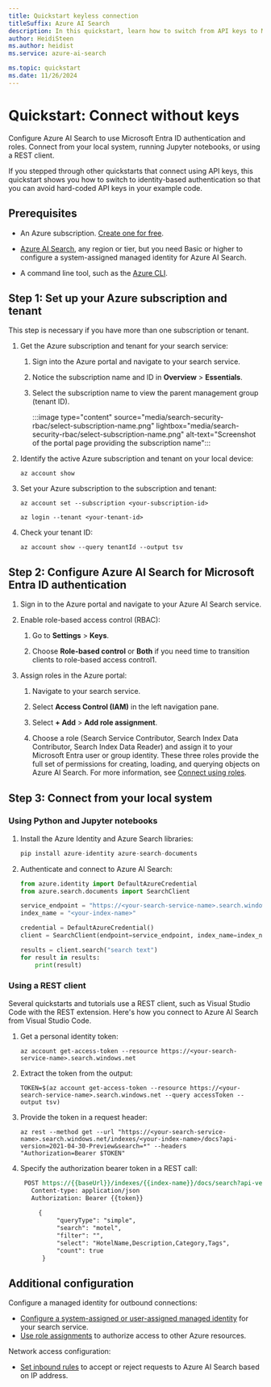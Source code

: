 ```yaml
---
title: Quickstart keyless connection
titleSuffix: Azure AI Search
description: In this quickstart, learn how to switch from API keys to Microsoft Entra identities and role-based access control (RBAC).
author: HeidiSteen
ms.author: heidist
ms.service: azure-ai-search

ms.topic: quickstart
ms.date: 11/26/2024
---
```


# Quickstart: Connect without keys

Configure Azure AI Search to use Microsoft Entra ID authentication and roles. Connect from your local system, running Jupyter notebooks, or using a REST client.

If you stepped through other quickstarts that connect using API keys, this quickstart shows you how to switch to identity-based authentication so that you can avoid hard-coded API keys in your example code.

## Prerequisites

- An Azure subscription. [Create one for free](https://azure.microsoft.com/free/).

- [Azure AI Search](search-create-service-portal.md), any region or tier, but you need Basic or higher to configure a system-assigned managed identity for Azure AI Search.

- A command line tool, such as the [Azure CLI](/cli/azure/install-azure-cli).

## Step 1: Set up your Azure subscription and tenant

This step is necessary if you have more than one subscription or tenant.

1. Get the Azure subscription and tenant for your search service:

   1. Sign into the Azure portal and navigate to your search service.

   1. Notice the subscription name and ID in **Overview** > **Essentials**.

   1. Select the subscription name to view the parent management group (tenant ID).

      :::image type="content" source="media/search-security-rbac/select-subscription-name.png" lightbox="media/search-security-rbac/select-subscription-name.png" alt-text="Screenshot of the portal page providing the subscription name":::

1. Identify the active Azure subscription and tenant on your local device:

   `az account show`

1. Set your Azure subscription to the subscription and tenant:

   `az account set --subscription <your-subscription-id>`

   `az login --tenant <your-tenant-id>`

1. Check your tenant ID:

   `az account show --query tenantId --output tsv`

## Step 2: Configure Azure AI Search for Microsoft Entra ID authentication

1. Sign in to the Azure portal and navigate to your Azure AI Search service.

1. Enable role-based access control (RBAC):

   1. Go to **Settings** > **Keys**.

   1. Choose **Role-based control** or **Both** if you need time to transition clients to role-based access control1.

1. Assign roles in the Azure portal:

   1. Navigate to your search service.

   1. Select **Access Control (IAM)** in the left navigation pane.

   1. Select **+ Add** > **Add role assignment**.

   1. Choose a role (Search Service Contributor, Search Index Data Contributor, Search Index Data Reader) and assign it to your Microsoft Entra user or group identity. These three roles provide the full set of permissions for creating, loading, and querying objects on Azure AI Search. For more information, see [Connect using roles](search-security-rbac.md).

## Step 3: Connect from your local system

### Using Python and Jupyter notebooks

1. Install the Azure Identity and Azure Search libraries:

    ```python
    pip install azure-identity azure-search-documents
    ```

1. Authenticate and connect to Azure AI Search:

    ```python
    from azure.identity import DefaultAzureCredential
    from azure.search.documents import SearchClient
    
    service_endpoint = "https://<your-search-service-name>.search.windows.net"
    index_name = "<your-index-name>"
    
    credential = DefaultAzureCredential()
    client = SearchClient(endpoint=service_endpoint, index_name=index_name, credential=credential)
    
    results = client.search("search text")
    for result in results:
        print(result)
    ```

### Using a REST client

Several quickstarts and tutorials use a REST client, such as Visual Studio Code with the REST extension. Here's how you connect to Azure AI Search from Visual Studio Code.

1. Get a personal identity token:

   `az account get-access-token --resource https://<your-search-service-name>.search.windows.net`

1. Extract the token from the output:

   `TOKEN=$(az account get-access-token --resource https://<your-search-service-name>.search.windows.net --query accessToken --output tsv)`

1. Provide the token in a request header:

   `az rest --method get --url "https://<your-search-service-name>.search.windows.net/indexes/<your-index-name>/docs?api-version=2021-04-30-Preview&search=*" --headers "Authorization=Bearer $TOKEN"`

1. Specify the authorization bearer token in a REST call:

   ```REST
    POST https://{{baseUrl}}/indexes/{{index-name}}/docs/search?api-version=2024-07-01 HTTP/1.1
      Content-type: application/json
      Authorization: Bearer {{token}}
    
        {
             "queryType": "simple",
             "search": "motel",
             "filter": "",
             "select": "HotelName,Description,Category,Tags",
             "count": true
         }
   ```

## Additional configuration

Configure a managed identity for outbound connections:

- [Configure a system-assigned or user-assigned managed identity](search-howto-managed-identities-data-sources.md) for your search service.
- [Use role assignments](keyless-connections.md) to authorize access to other Azure resources.

Network access configuration:

- [Set inbound rules](service-configure-firewall.md) to accept or reject requests to Azure AI Search based on IP address.

